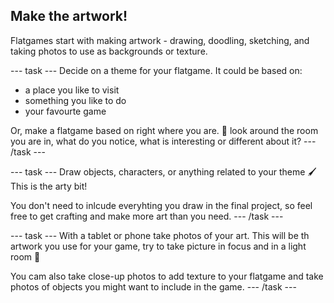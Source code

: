 ## Make the artwork!

Flatgames start with making artwork - drawing, doodling, sketching, and taking photos to use as backgrounds or texture.

--- task ---
Decide on a theme for your flatgame. It could be based on: 

- a place you like to visit
- something you like to do
- your favourte game

Or, make a flatgame based on right where you are. 👀 look around the room you are in, what do you notice, what is interesting or different about it?
--- /task ---

--- task ---
Draw objects, characters, or anything related to your theme 🖌️ This is the arty bit! 

You don't need to inlcude everyhting you draw in the final project, so feel free to get crafting and make more art than you need. 
--- /task ---


--- task ---
With a tablet or phone take photos of your art. This will be th artwork you use for your game, try to take picture in focus and in a light room 📸


You cam also take close-up photos to add texture to your flatgame and take photos of objects you might want to include in the game. 
--- /task ---
